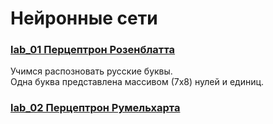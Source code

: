 # Нейронные сети

### [lab_01 Перцептрон Розенблатта](lab_01)
Учимся распозновать русские буквы.   
Одна буква представлена массивом (7х8) нулей и единиц.  

### [lab_02 Перцептрон Румельхарта](lab_02)
